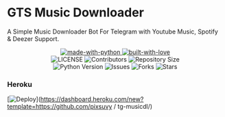 # GTS Music Downloader
A Simple Music Downloader Bot For Telegram with Youtube Music, Spotify & Deezer Support.

<p align="center">
    <a href="https://python.org">
        <img src="http://forthebadge.com/images/badges/made-with-python.svg" alt="made-with-python">
    </a>
    <a href="https://GitHub.com/slrub">
        <img src="http://ForTheBadge.com/images/badges/built-with-love.svg" alt="built-with-love">
    </a> <br>
    <img src="https://img.shields.io/github/license/pixsuvy
/
tg-musicdl?style=for-the-badge&logo=appveyor" alt="LICENSE">
    <img src="https://img.shields.io/github/contributors/pixsuvy
/
tg-musicdl?style=for-the-badge&logo=appveyor" alt="Contributors">
    <img src="https://img.shields.io/github/repo-size/pixsuvy
/
tg-musicdl?style=for-the-badge&logo=appveyor" alt="Repository Size"> <br>
    <img src="https://img.shields.io/badge/python-3.9-green?style=for-the-badge&logo=appveyor" alt="Python Version">
    <img src="https://img.shields.io/github/issues/pixsuvy
/
tg-musicdl?style=for-the-badge&logo=appveyor" alt="Issues">
    <img src="https://img.shields.io/github/forks/pixsuvy
/
tg-musicdl?style=for-the-badge&logo=appveyor" alt="Forks">
    <img src="https://img.shields.io/github/stars/pixsuvy
/
tg-musicdl?style=for-the-badge&logo=appveyor" alt="Stars">
</p>

### Heroku
[![Deploy](https://www.herokucdn.com/deploy/button.svg)](https://dashboard.heroku.com/new?template=https://github.com/pixsuvy
/
tg-musicdl/)

